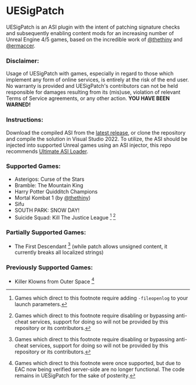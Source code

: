# UESigPatch
UESigPatch is an ASI plugin with the intent of patching signature checks and subsequently enabling content mods for an increasing number of Unreal Engine 4/5 games, based on the incredible work of [@thethiny](https://github.com/thethiny) and [@ermaccer](https://github.com/ermaccer).

### Disclaimer:
Usage of UESigPatch with games, especially in regard to those which implement any form of online services, is entirely at the risk of the end user. No warranty is provided and UESigPatch's contributors can not be held responsible for damages resulting from its (mis)use, violation of relevant Terms of Service agreements, or any other action. **YOU HAVE BEEN WARNED!**

### Instructions:
Download the compiled ASI from the [latest release](https://github.com/Irastris/UESigPatch/releases/latest), or clone the repository and compile the solution in Visual Studio 2022. To utilize, the ASI should be injected into supported Unreal games using an ASI injector, this repo recommends [Ultimate ASI Loader](https://github.com/ThirteenAG/Ultimate-ASI-Loader).

### Supported Games:
 - Asterigos: Curse of the Stars
 - Bramble: The Mountain King
 - Harry Potter Quidditch Champions
 - Mortal Kombat 1 (by [@thethiny](https://github.com/thethiny))
 - Sifu
 - SOUTH PARK: SNOW DAY!
 - Suicide Squad: Kill The Justice League [^1] [^2]

### Partially Supported Games:
 - The First Descendant [^2] (while patch allows unsigned content, it currently breaks all localized strings)

### Previously Supported Games:
 - Killer Klowns from Outer Space [^3]

[^1]: Games which direct to this footnote require adding `-fileopenlog` to your launch parameters.
[^2]: Games which direct to this footnote require disabling or bypassing anti-cheat services, support for doing so will not be provided by this repository or its contributors.
[^3]: Games which direct to this footnote were once supported, but due to EAC now being verified server-side are no longer functional. The code remains in UESigPatch for the sake of posterity.
